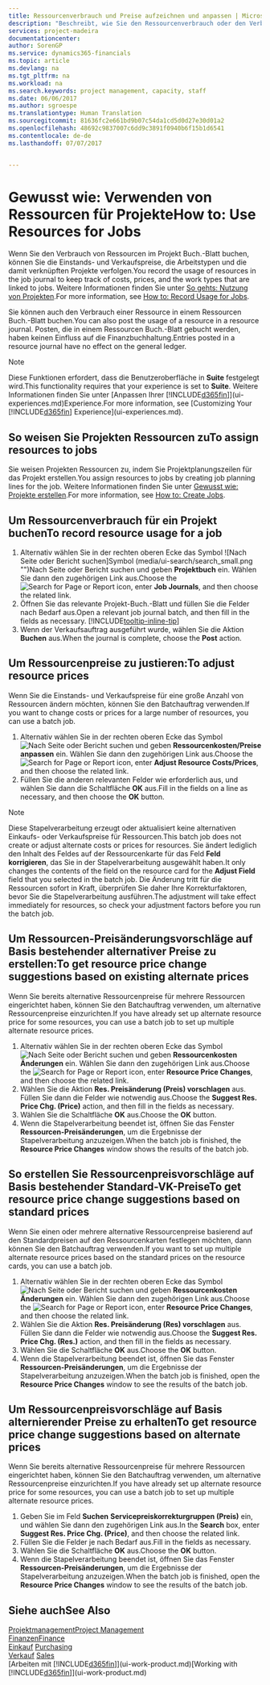 ```yaml
---
title: Ressourcenverbrauch und Preise aufzeichnen und anpassen | Microsoft Docs
description: "Beschreibt, wie Sie den Ressourcenverbrauch oder den Verbrauch erfassen können, die einem Projekt zugeordnet sind, um Kosten, Preisen und Arbeitstypen zu verwalten."
services: project-madeira
documentationcenter: 
author: SorenGP
ms.service: dynamics365-financials
ms.topic: article
ms.devlang: na
ms.tgt_pltfrm: na
ms.workload: na
ms.search.keywords: project management, capacity, staff
ms.date: 06/06/2017
ms.author: sgroespe
ms.translationtype: Human Translation
ms.sourcegitcommit: 81636fc2e661bd9b07c54da1cd5d0d27e30d01a2
ms.openlocfilehash: 48692c9837007c6dd9c3891f0940b6f15b1d6541
ms.contentlocale: de-de
ms.lasthandoff: 07/07/2017


---
```

# <a name="how-to-use-resources-for-jobs"></a><span data-ttu-id="f04ba-103">Gewusst wie: Verwenden von Ressourcen für Projekte</span><span class="sxs-lookup"><span data-stu-id="f04ba-103">How to: Use Resources for Jobs</span></span>
<span data-ttu-id="f04ba-104">Wenn Sie den Verbrauch von Ressourcen im Projekt Buch.-Blatt buchen, können Sie die Einstands- und Verkaufspreise, die Arbeitstypen und die damit verknüpften Projekte verfolgen.</span><span class="sxs-lookup"><span data-stu-id="f04ba-104">You record the usage of resources in the job journal to keep track of costs, prices, and the work types that are linked to jobs.</span></span> <span data-ttu-id="f04ba-105">Weitere Informationen finden Sie unter [So gehts: Nutzung von Projekten](projects-how-record-job-usage.md).</span><span class="sxs-lookup"><span data-stu-id="f04ba-105">For more information, see [How to: Record Usage for Jobs](projects-how-record-job-usage.md).</span></span>

<span data-ttu-id="f04ba-106">Sie können auch den Verbrauch einer Ressource in einem Ressourcen Buch.-Blatt buchen.</span><span class="sxs-lookup"><span data-stu-id="f04ba-106">You can also post the usage of a resource in a resource journal.</span></span> <span data-ttu-id="f04ba-107">Posten, die in einem Ressourcen Buch.-Blatt gebucht werden, haben keinen Einfluss auf die Finanzbuchhaltung.</span><span class="sxs-lookup"><span data-stu-id="f04ba-107">Entries posted in a resource journal have no effect on the general ledger.</span></span>

> [!NOTE]  
>   <span data-ttu-id="f04ba-108">Diese Funktionen erfordert, dass die Benutzeroberfläche in **Suite** festgelegt wird.</span><span class="sxs-lookup"><span data-stu-id="f04ba-108">This functionality requires that your experience is set to **Suite**.</span></span> <span data-ttu-id="f04ba-109">Weitere Informationen finden Sie unter [Anpassen Ihrer [!INCLUDE[d365fin](includes/d365fin_md.md)]](ui-experiences.md)Experience.</span><span class="sxs-lookup"><span data-stu-id="f04ba-109">For more information, see [Customizing Your [!INCLUDE[d365fin](includes/d365fin_md.md)] Experience](ui-experiences.md).</span></span>

## <a name="to-assign-resources-to-jobs"></a><span data-ttu-id="f04ba-110">So weisen Sie Projekten Ressourcen zu</span><span class="sxs-lookup"><span data-stu-id="f04ba-110">To assign resources to jobs</span></span>
<span data-ttu-id="f04ba-111">Sie weisen Projekten Ressourcen zu, indem Sie Projektplanungszeilen für das Projekt erstellen.</span><span class="sxs-lookup"><span data-stu-id="f04ba-111">You assign resources to jobs by creating job planning lines for the job.</span></span> <span data-ttu-id="f04ba-112">Weitere Informationen finden Sie unter [Gewusst wie: Projekte erstellen](projects-how-create-jobs.md).</span><span class="sxs-lookup"><span data-stu-id="f04ba-112">For more information, see [How to: Create Jobs](projects-how-create-jobs.md).</span></span>

## <a name="to-record-resource-usage-for-a-job"></a><span data-ttu-id="f04ba-113">Um Ressourcenverbrauch für ein Projekt buchen</span><span class="sxs-lookup"><span data-stu-id="f04ba-113">To record resource usage for a job</span></span>
1. <span data-ttu-id="f04ba-114">Alternativ wählen Sie in der rechten oberen Ecke das Symbol ![Nach Seite oder Bericht suchen]Symbol (media/ui-search/search_small.png "")Nach Seite oder Bericht suchen und geben **Projektbuch** ein. Wählen Sie dann den zugehörigen Link aus.</span><span class="sxs-lookup"><span data-stu-id="f04ba-114">Choose the ![Search for Page or Report](media/ui-search/search_small.png "Search for Page or Report icon") icon, enter **Job Journals**, and then choose the related link.</span></span>
2. <span data-ttu-id="f04ba-115">Öffnen Sie das relevante Projekt-Buch.-Blatt und füllen Sie die Felder nach Bedarf aus.</span><span class="sxs-lookup"><span data-stu-id="f04ba-115">Open a relevant job journal batch, and then fill in the fields as necessary.</span></span> [!INCLUDE[tooltip-inline-tip](includes/tooltip-inline-tip_md.md)]
3. <span data-ttu-id="f04ba-116">Wenn der Verkaufsauftrag ausgeführt wurde, wählen Sie die Aktion **Buchen** aus.</span><span class="sxs-lookup"><span data-stu-id="f04ba-116">When the journal is complete, choose the **Post** action.</span></span>

## <a name="to-adjust-resource-prices"></a><span data-ttu-id="f04ba-117">Um Ressourcenpreise zu justieren:</span><span class="sxs-lookup"><span data-stu-id="f04ba-117">To adjust resource prices</span></span>
<span data-ttu-id="f04ba-118">Wenn Sie die Einstands- und Verkaufspreise für eine große Anzahl von Ressourcen ändern möchten, können Sie den Batchauftrag verwenden.</span><span class="sxs-lookup"><span data-stu-id="f04ba-118">If you want to change costs or prices for a large number of resources, you can use a batch job.</span></span>  

1. <span data-ttu-id="f04ba-119">Alternativ wählen Sie in der rechten oberen Ecke das Symbol ![Nach Seite oder Bericht suchen](media/ui-search/search_small.png "Nach Seite oder Bericht suchen") und geben **Ressourcenkosten/Preise anpassen** ein. Wählen Sie dann den zugehörigen Link aus.</span><span class="sxs-lookup"><span data-stu-id="f04ba-119">Choose the ![Search for Page or Report](media/ui-search/search_small.png "Search for Page or Report icon") icon, enter **Adjust Resource Costs/Prices**, and then choose the related link.</span></span>
2. <span data-ttu-id="f04ba-120">Füllen Sie die anderen relevanten Felder wie erforderlich aus, und wählen Sie dann die Schaltfläche **OK** aus.</span><span class="sxs-lookup"><span data-stu-id="f04ba-120">Fill in the fields on a line as necessary, and then choose the **OK** button.</span></span>

> [!NOTE]  
>   <span data-ttu-id="f04ba-121">Diese Stapelverarbeitung erzeugt oder aktualisiert keine alternativen Einkaufs- oder Verkaufspreise für Ressourcen.</span><span class="sxs-lookup"><span data-stu-id="f04ba-121">This batch job does not create or adjust alternate costs or prices for resources.</span></span> <span data-ttu-id="f04ba-122">Sie ändert lediglich den Inhalt des Feldes auf der Ressourcenkarte für das Feld **Feld korrigieren**, das Sie in der Stapelverarbeitung ausgewählt haben.</span><span class="sxs-lookup"><span data-stu-id="f04ba-122">It only changes the contents of the field on the resource card for the **Adjust Field** field that you selected in the batch job.</span></span> <span data-ttu-id="f04ba-123">Die Änderung tritt für die Ressourcen sofort in Kraft, überprüfen Sie daher Ihre Korrekturfaktoren, bevor Sie die Stapelverarbeitung ausführen.</span><span class="sxs-lookup"><span data-stu-id="f04ba-123">The adjustment will take effect immediately for resources, so check your adjustment factors before you run the batch job.</span></span>

## <a name="to-get-resource-price-change-suggestions-based-on-existing-alternate-prices"></a><span data-ttu-id="f04ba-124">Um Ressourcen-Preisänderungsvorschläge auf Basis bestehender alternativer Preise zu erstellen:</span><span class="sxs-lookup"><span data-stu-id="f04ba-124">To get resource price change suggestions based on existing alternate prices</span></span>
<span data-ttu-id="f04ba-125">Wenn Sie bereits alternative Ressourcenpreise für mehrere Ressourcen eingerichtet haben, können Sie den Batchauftrag verwenden, um alternative Ressourcenpreise einzurichten.</span><span class="sxs-lookup"><span data-stu-id="f04ba-125">If you have already set up alternate resource price for some resources, you can use a batch job to set up multiple alternate resource prices.</span></span>

1. <span data-ttu-id="f04ba-126">Alternativ wählen Sie in der rechten oberen Ecke das Symbol ![Nach Seite oder Bericht suchen](media/ui-search/search_small.png "Nach Seite oder Bericht suchen") und geben **Ressourcenkosten Änderungen** ein. Wählen Sie dann den zugehörigen Link aus.</span><span class="sxs-lookup"><span data-stu-id="f04ba-126">Choose the ![Search for Page or Report](media/ui-search/search_small.png "Search for Page or Report icon") icon, enter **Resource Price Changes**, and then choose the related link.</span></span>
2. <span data-ttu-id="f04ba-127">Wählen Sie die Aktion **Res. Preisänderung (Preis) vorschlagen** aus. Füllen Sie dann die Felder wie notwendig aus.</span><span class="sxs-lookup"><span data-stu-id="f04ba-127">Choose the **Suggest Res. Price Chg. (Price)** action, and then fill in the fields as necessary.</span></span>
3. <span data-ttu-id="f04ba-128">Wählen Sie die Schaltfläche **OK** aus.</span><span class="sxs-lookup"><span data-stu-id="f04ba-128">Choose the **OK** button.</span></span>  
4. <span data-ttu-id="f04ba-129">Wenn die Stapelverarbeitung beendet ist, öffnen Sie das Fenster **Ressourcen-Preisänderungen**, um die Ergebnisse der Stapelverarbeitung anzuzeigen.</span><span class="sxs-lookup"><span data-stu-id="f04ba-129">When the batch job is finished, the **Resource Price Changes** window shows the results of the batch job.</span></span>

## <a name="to-get-resource-price-change-suggestions-based-on-standard-prices"></a><span data-ttu-id="f04ba-130">So erstellen Sie Ressourcenpreisvorschläge auf Basis bestehender Standard-VK-Preise</span><span class="sxs-lookup"><span data-stu-id="f04ba-130">To get resource price change suggestions based on standard prices</span></span>
<span data-ttu-id="f04ba-131">Wenn Sie einen oder mehrere alternative Ressourcenpreise basierend auf den Standardpreisen auf den Ressourcenkarten festlegen möchten, dann können Sie den Batchauftrag verwenden.</span><span class="sxs-lookup"><span data-stu-id="f04ba-131">If you want to set up multiple alternate resource prices based on the standard prices on the resource cards, you can use a batch job.</span></span>  

1. <span data-ttu-id="f04ba-132">Alternativ wählen Sie in der rechten oberen Ecke das Symbol ![Nach Seite oder Bericht suchen](media/ui-search/search_small.png "Nach Seite oder Bericht suchen") und geben **Ressourcenkosten Änderungen** ein. Wählen Sie dann den zugehörigen Link aus.</span><span class="sxs-lookup"><span data-stu-id="f04ba-132">Choose the ![Search for Page or Report](media/ui-search/search_small.png "Search for Page or Report icon") icon, enter **Resource Price Changes**, and then choose the related link.</span></span>
2. <span data-ttu-id="f04ba-133">Wählen Sie die Aktion **Res. Preisänderung (Res) vorschlagen** aus. Füllen Sie dann die Felder wie notwendig aus.</span><span class="sxs-lookup"><span data-stu-id="f04ba-133">Choose the **Suggest Res. Price Chg. (Res.)** action, and then fill in the fields as necessary.</span></span>  
3. <span data-ttu-id="f04ba-134">Wählen Sie die Schaltfläche **OK** aus.</span><span class="sxs-lookup"><span data-stu-id="f04ba-134">Choose the **OK** button.</span></span>  
4. <span data-ttu-id="f04ba-135">Wenn die Stapelverarbeitung beendet ist, öffnen Sie das Fenster **Ressourcen-Preisänderungen**, um die Ergebnisse der Stapelverarbeitung anzuzeigen.</span><span class="sxs-lookup"><span data-stu-id="f04ba-135">When the batch job is finished, open the **Resource Price Changes** window to see the results of the batch job.</span></span>

## <a name="to-get-resource-price-change-suggestions-based-on-alternate-prices"></a><span data-ttu-id="f04ba-136">Um Ressourcenpreisvorschläge auf Basis alternierender Preise zu erhalten</span><span class="sxs-lookup"><span data-stu-id="f04ba-136">To get resource price change suggestions based on alternate prices</span></span>
<span data-ttu-id="f04ba-137">Wenn Sie bereits alternative Ressourcenpreise für mehrere Ressourcen eingerichtet haben, können Sie den Batchauftrag verwenden, um alternative Ressourcenpreise einzurichten.</span><span class="sxs-lookup"><span data-stu-id="f04ba-137">If you have already set up alternate resource price for some resources, you can use a batch job to set up multiple alternate resource prices.</span></span>

1. <span data-ttu-id="f04ba-138">Geben Sie im Feld **Suchen** **Servicepreiskorrekturgruppen (Preis)** ein, und wählen Sie dann den zugehörigen Link aus.</span><span class="sxs-lookup"><span data-stu-id="f04ba-138">In the **Search** box, enter **Suggest Res. Price Chg. (Price)**, and then choose the related link.</span></span>  
2. <span data-ttu-id="f04ba-139">Füllen Sie die Felder je nach Bedarf aus.</span><span class="sxs-lookup"><span data-stu-id="f04ba-139">Fill in the fields as necessary.</span></span>
3. <span data-ttu-id="f04ba-140">Wählen Sie die Schaltfläche **OK** aus.</span><span class="sxs-lookup"><span data-stu-id="f04ba-140">Choose the **OK** button.</span></span>  
4. <span data-ttu-id="f04ba-141">Wenn die Stapelverarbeitung beendet ist, öffnen Sie das Fenster **Ressourcen-Preisänderungen**, um die Ergebnisse der Stapelverarbeitung anzuzeigen.</span><span class="sxs-lookup"><span data-stu-id="f04ba-141">When the batch job is finished, open the **Resource Price Changes** window to see the results of the batch job.</span></span>

## <a name="see-also"></a><span data-ttu-id="f04ba-142">Siehe auch</span><span class="sxs-lookup"><span data-stu-id="f04ba-142">See Also</span></span>
[<span data-ttu-id="f04ba-143">Projektmanagement</span><span class="sxs-lookup"><span data-stu-id="f04ba-143">Project Management</span></span>](projects-manage-projects.md)  
[<span data-ttu-id="f04ba-144">Finanzen</span><span class="sxs-lookup"><span data-stu-id="f04ba-144">Finance</span></span>](finance.md)  
<span data-ttu-id="f04ba-145">[Einkauf](purchasing-manage-purchasing.md)       </span><span class="sxs-lookup"><span data-stu-id="f04ba-145">[Purchasing](purchasing-manage-purchasing.md)       </span></span>  
<span data-ttu-id="f04ba-146">[Verkauf](sales-manage-sales.md)   </span><span class="sxs-lookup"><span data-stu-id="f04ba-146">[Sales](sales-manage-sales.md)   </span></span>  
<span data-ttu-id="f04ba-147">[Arbeiten mit [!INCLUDE[d365fin](includes/d365fin_md.md)]](ui-work-product.md)</span><span class="sxs-lookup"><span data-stu-id="f04ba-147">[Working with [!INCLUDE[d365fin](includes/d365fin_md.md)]](ui-work-product.md)</span></span>  

